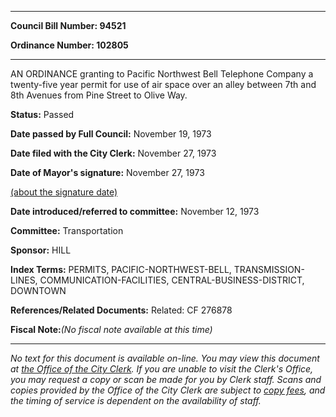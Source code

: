 

********

**Council Bill Number: 94521**
   
**Ordinance Number: 102805**
********

 AN ORDINANCE granting to Pacific Northwest Bell Telephone Company a twenty-five year permit for use of air space over an alley between 7th and 8th Avenues from Pine Street to Olive Way.

**Status:** Passed
   
**Date passed by Full Council:** November 19, 1973
   
**Date filed with the City Clerk:** November 27, 1973
   
**Date of Mayor's signature:** November 27, 1973
   
[(about the signature date)](/~public/approvaldate.htm)
   
   
   
**Date introduced/referred to committee:** November 12, 1973
   
**Committee:** Transportation
   
**Sponsor:** HILL
   
   
**Index Terms:** PERMITS, PACIFIC-NORTHWEST-BELL, TRANSMISSION-LINES, COMMUNICATION-FACILITIES, CENTRAL-BUSINESS-DISTRICT, DOWNTOWN

**References/Related Documents:** Related: CF 276878

**Fiscal Note:**_(No fiscal note available at this time)_
********

_No text for this document is available on-line. You may view this document at [the Office of the City Clerk](http://www.seattle.gov/leg/clerk/contactUs.htm). If you are unable to visit the Clerk's Office, you may request a copy or scan be made for you by Clerk staff. Scans and copies provided by the Office of the City Clerk are subject to [copy fees](http://clerk.seattle.gov/~public/clerkfees.htm), and the timing of service is dependent on the availability of staff._

